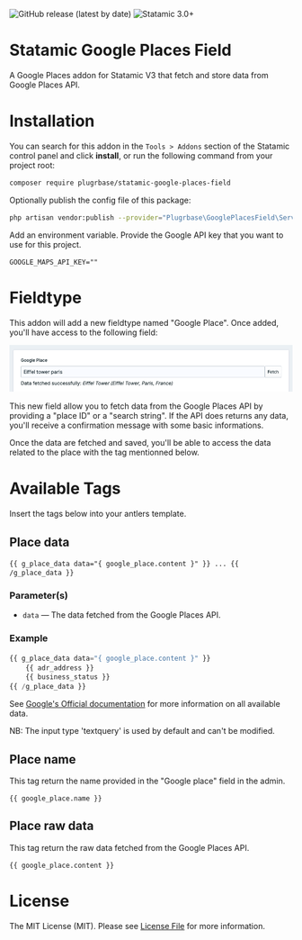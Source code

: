 <!-- statamic:hide -->
![GitHub release (latest by date)](https://img.shields.io/github/v/release/plugrbase/statamic-google-places-field?style=flat-square)
![Statamic 3.0+](https://img.shields.io/badge/Statamic-3.0+-FF269E?style=flat-square&link=https://statamic.com)

# Statamic Google Places Field

<!-- /statamic:hide -->

A Google Places addon for Statamic V3 that fetch and store data from Google Places API.

# Installation

You can search for this addon in the `Tools > Addons` section of the Statamic control panel and click **install**, or run the following command from your project root:

```bash
composer require plugrbase/statamic-google-places-field
```

Optionally publish the config file of this package:

```bash
php artisan vendor:publish --provider="Plugrbase\GooglePlacesField\ServiceProvider"
```

Add an environment variable. Provide the Google API key that you want to use for this project.

```
GOOGLE_MAPS_API_KEY=""
```

# Fieldtype

This addon will add a new fieldtype named "Google Place". Once added, you'll have access to the following field:

![fieldtype](./docs/field-form.png)

This new field allow you to fetch data from the Google Places API by providing a "place ID" or a "search string". If the API does returns any data, you'll receive a confirmation message with some basic informations. 

Once the data are fetched and saved, you'll be able to access the data related to the place with the tag mentionned below.

# Available Tags

Insert the tags below into your antlers template.

## Place data

```
{{ g_place_data data="{ google_place.content }" }} ... {{ /g_place_data }}
```

### Parameter(s)

* `data` — The data fetched from the Google Places API.

### Example

```php
{{ g_place_data data="{ google_place.content }" }}
    {{ adr_address }}
    {{ business_status }}
{{ /g_place_data }}
```

See [Google's Official documentation](https://developers.google.com/maps/documentation/places/web-service/search-find-place) for more information on all available data. 

NB: The input type 'textquery' is used by default and can't be modified.

## Place name

This tag return the name provided in the "Google place" field in the admin.

```
{{ google_place.name }}
```

## Place raw data

This tag return the raw data fetched from the Google Places API.

```
{{ google_place.content }}
```

# License

The MIT License (MIT). Please see [License File](LICENSE.md) for more information.
